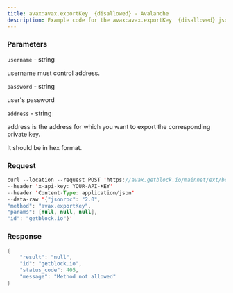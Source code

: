 ```yaml
---
title: avax:avax.exportKey  {disallowed} - Avalanche
description: Example code for the avax:avax.exportKey  {disallowed} json-rpc method. Сomplete guide on how to use avax:avax.exportKey  {disallowed} json-rpc in GetBlock.io Web3 documentation.
---
```


### Parameters


`username` - string

username must control address.

`password` - string

user's password

`address` - string

address is the address for which you want to export the corresponding
private key.

It should be in hex format.

### Request

``` java
curl --location --request POST 'https://avax.getblock.io/mainnet/ext/bc/C/rpc' 
--header 'x-api-key: YOUR-API-KEY' 
--header 'Content-Type: application/json' 
--data-raw '{"jsonrpc": "2.0",
"method": "avax.exportKey",
"params": [null, null, null],
"id": "getblock.io"}'
```

###  Response

``` java
{
    "result": "null",
    "id": "getblock.io",
    "status_code": 405,
    "message": "Method not allowed"
}
```

